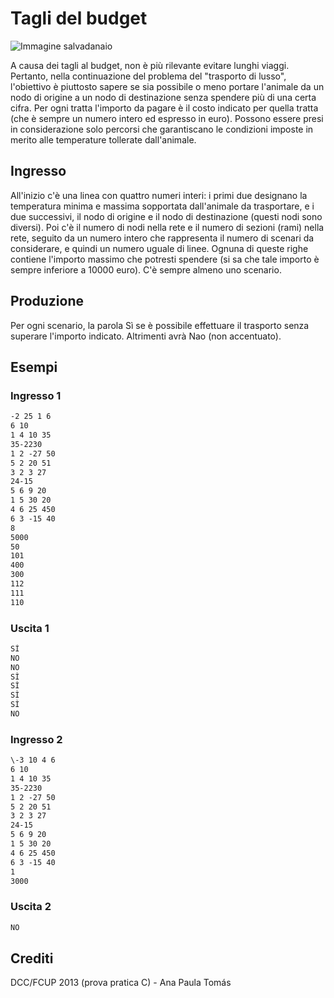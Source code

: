 Tagli del budget
==================

![Immagine salvadanaio](./pigbox.jpg)

A causa dei tagli al budget, non è più rilevante evitare lunghi viaggi. Pertanto, nella continuazione del problema del "trasporto di lusso", l'obiettivo è piuttosto sapere se sia possibile o meno portare l'animale da un nodo di origine a un nodo di destinazione senza spendere più di una certa cifra. Per ogni tratta l'importo da pagare è il costo indicato per quella tratta (che è sempre un numero intero ed espresso in euro). Possono essere presi in considerazione solo percorsi che garantiscano le condizioni imposte in merito alle temperature tollerate dall'animale.


Ingresso
-----
  
All'inizio c'è una linea con quattro numeri interi: i primi due designano la temperatura minima e massima sopportata dall'animale da trasportare, e i due successivi, il nodo di origine e il nodo di destinazione (questi nodi sono diversi). Poi c'è il numero di nodi nella rete e il numero di sezioni (rami) nella rete, seguito da un numero intero che rappresenta il numero di scenari da considerare, e quindi un numero uguale di linee. Ognuna di queste righe contiene l'importo massimo che potresti spendere (si sa che tale importo è sempre inferiore a 10000 euro). C'è sempre almeno uno scenario.


Produzione
------

Per ogni scenario, la parola Sì se è possibile effettuare il trasporto senza superare l'importo indicato. Altrimenti avrà Nao (non accentuato).


Esempi
--------

### Ingresso 1

```txt
-2 25 1 6
6 10
1 4 10 35
35-2230
1 2 -27 50
5 2 20 51
3 2 3 27
24-15
5 6 9 20
1 5 30 20
4 6 25 450
6 3 -15 40
8
5000
50
101
400
300
112
111
110
```

### Uscita 1

```txt
SÌ
NO
NO
SÌ
SÌ
SÌ
SÌ
NO
```


### Ingresso 2

```txt
\-3 10 4 6
6 10
1 4 10 35
35-2230
1 2 -27 50
5 2 20 51
3 2 3 27
24-15
5 6 9 20
1 5 30 20
4 6 25 450
6 3 -15 40
1
3000
```

### Uscita 2

```txt
NO
```

  
Crediti
--------

DCC/FCUP 2013 (prova pratica C) - Ana Paula Tomás
